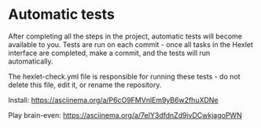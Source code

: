 # Automatic tests

After completing all the steps in the project, automatic tests will become available to you. Tests are run on each commit - once all tasks in the Hexlet interface are completed, make a commit, and the tests will run automatically.

The hexlet-check.yml file is responsible for running these tests - do not delete this file, edit it, or rename the repository.

Install:
https://asciinema.org/a/P6cO9FMVnlEm9yB6w2fhuXDNe

Play brain-even:
https://asciinema.org/a/7eIY3dfdnZd9ivDCwkjagoPWN



